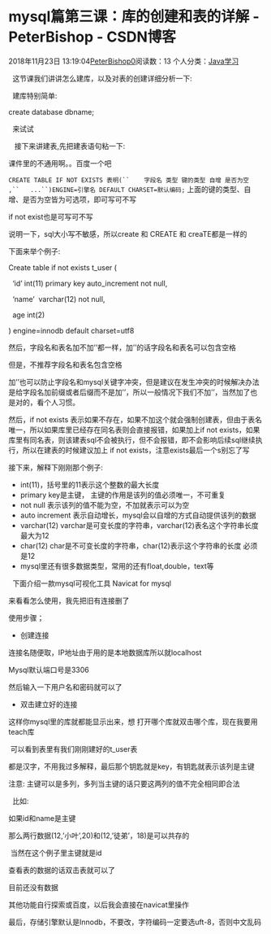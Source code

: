 # mysql篇第三课：库的创建和表的详解 - PeterBishop - CSDN博客





2018年11月23日 13:19:04[PeterBishop0](https://me.csdn.net/qq_40061421)阅读数：13
个人分类：[Java学习](https://blog.csdn.net/qq_40061421/article/category/8087498)









  这节课我们讲讲怎么建库，以及对表的创建详细分析一下:



  建库特别简单:

create database dbname;



  来试试



   接下来讲建表,先把建表语句粘一下:

课件里的不通用啊。。百度一个吧


`CREATE TABLE IF NOT EXISTS 表明(``    字段名 类型 键的类型 自增 是否为空 ,``   ...``)ENGINE=引擎名 DEFAULT CHARSET=默认编码;`
上面的键的类型、自增、是否为空皆为可选项，即可写可不写

if not exist也是可写可不写

说明一下，sql大小写不敏感，所以create 和 CREATE 和 creaTE都是一样的

下面来举个例子:

Create table if not exists t_user (

  ‘id’ int(11) primary key auto_increment not null,

  ‘name’  varchar(12) not null,

  age int(2)

) engine=innodb default charset=utf8



然后，字段名和表名加不加’’都一样，加’’的话字段名和表名可以包含空格

但是，不推荐字段名和表名包含空格

加’’也可以防止字段名和mysql关键字冲突，但是建议在发生冲突的时候解决办法是给字段名加前缀或者后缀而不是加’’，所以一般情况下我们不加’’，当然加了也是对的，看个人习惯。



然后，if not exists 表示如果不存在，如果不加这个就会强制创建表，但由于表名唯一，所以如果库里已经存在同名表则会直接报错，如果加上if not exists，如果库里有同名表，则该建表sql不会被执行，但不会报错，即不会影响后续sql继续执行，所以在建表的时候建议加上 if not exists，注意exists最后一个s别忘了写



接下来，解释下刚刚那个例子:
- int(11)，括号里的11表示这个整数的最大长度
- primary key是主键， 主键的作用是该列的值必须唯一，不可重复
- not null 表示该列的值不能为空，不加就表示可以为空
- auto increment 表示自动增长，mysql会以自增的方式自动提供该列的数据
- varchar(12) varchar是可变长度的字符串，varchar(12)表名这个字符串长度最大为12
- char(12) char是不可变长度的字符串，char(12)表示这个字符串的长度 必须是12
- mysql里还有很多数据类型，常用的还有float,double，text等



  下面介绍一款mysql可视化工具 Navicat for mysql





来看看怎么使用，我先把旧有连接删了

使用步骤；
- 创建连接



连接名随便取，IP地址由于用的是本地数据库所以就localhost

Mysql默认端口号是3306

然后输入一下用户名和密码就可以了


- 双击建立好的连接



这样你mysql里的库就都能显示出来，想 打开哪个库就双击哪个库，现在我要用teach库



 可以看到表里有我们刚刚建好的t_user表



都是汉字，不用我过多解释，最后那个钥匙就是key，有钥匙就表示该列是主键



注意: 主键可以是多列，多列当主键的话只要这两列的值不完全相同即合法

  比如:

如果id和name是主键

那么两行数据(12,’小叶’,20)和(12,’徒弟’，18)是可以共存的

 当然在这个例子里主键就是id



查看表的数据的话双击表就可以了



目前还没有数据

其他功能自行探索或百度，以后我会直接在navicat里操作

最后，存储引擎默认是Innodb，不要改，字符编码一定要选uft-8，否则中文乱码



